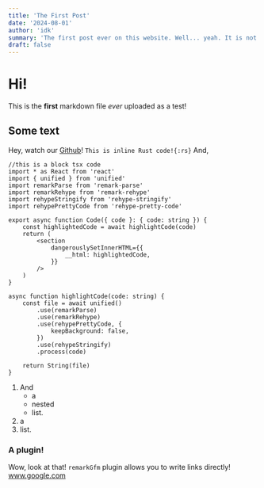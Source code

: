 ```yaml
---
title: 'The First Post'
date: '2024-08-01'
author: 'idk'
summary: 'The first post ever on this website. Well... yeah. It is not very interesting, but it does test a few features. Just... waiting for more posts to be posted before deleting this one. If you prefer, this is basically just a placeholder? Well, finally arrived at the second line now, can stop writing phew!'
draft: false
---
```


# Hi!

This is the **first** markdown file _ever_ uploaded as a test!

## Some text

Hey, watch our [Github](https://github.com/Eagletech-robotic/website)!
`This is inline Rust code!{:rs}`
And,

```tsx {2} /remark/
//this is a block tsx code
import * as React from 'react'
import { unified } from 'unified'
import remarkParse from 'remark-parse'
import remarkRehype from 'remark-rehype'
import rehypeStringify from 'rehype-stringify'
import rehypePrettyCode from 'rehype-pretty-code'

export async function Code({ code }: { code: string }) {
    const highlightedCode = await highlightCode(code)
    return (
        <section
            dangerouslySetInnerHTML={{
                __html: highlightedCode,
            }}
        />
    )
}

async function highlightCode(code: string) {
    const file = await unified()
        .use(remarkParse)
        .use(remarkRehype)
        .use(rehypePrettyCode, {
            keepBackground: false,
        })
        .use(rehypeStringify)
        .process(code)

    return String(file)
}
```

1. And
    - a
    - nested
    - list.
2. a
3. list.

### A plugin!

Wow, look at that! `remarkGfm` plugin allows you to write links directly!
www.google.com
